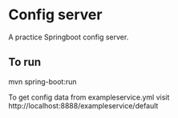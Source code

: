 # Config server

A practice Springboot config server.

## To run
mvn spring-boot:run

To get config data from exampleservice.yml visit http://localhost:8888/exampleservice/default
